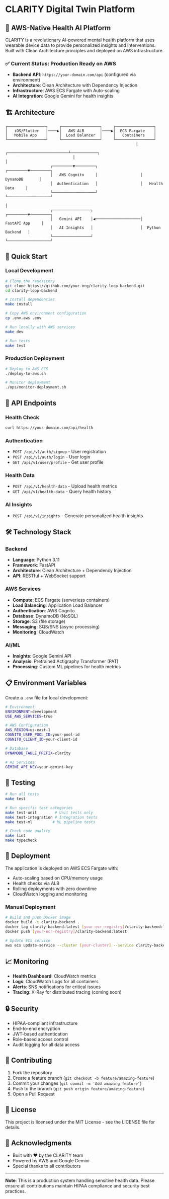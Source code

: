 # CLARITY Digital Twin Platform

## 🚀 AWS-Native Health AI Platform

CLARITY is a revolutionary AI-powered mental health platform that uses wearable device data to provide personalized insights and interventions. Built with Clean Architecture principles and deployed on AWS infrastructure.

### ✅ Current Status: **Production Ready on AWS**

- **Backend API**: `https://your-domain.com/api` (configured via environment)
- **Architecture**: Clean Architecture with Dependency Injection
- **Infrastructure**: AWS ECS Fargate with Auto-scaling
- **AI Integration**: Google Gemini for health insights

## 🏗️ Architecture

```
┌─────────────────┐     ┌─────────────────┐     ┌─────────────────┐
│   iOS/Flutter   │────▶│   AWS ALB       │────▶│  ECS Fargate    │
│   Mobile App    │     │  Load Balancer  │     │   Containers    │
└─────────────────┘     └─────────────────┘     └─────────────────┘
                                                          │
                              ┌───────────────────────────┴────────────┐
                              │                                        │
                    ┌─────────▼─────────┐                   ┌─────────▼─────────┐
                    │   AWS Cognito     │                   │    DynamoDB       │
                    │  Authentication   │                   │   Health Data     │
                    └───────────────────┘                   └───────────────────┘
                                                                      │
                    ┌─────────────────┐                     ┌─────────▼─────────┐
                    │   Gemini API    │◀────────────────────│   FastAPI App     │
                    │   AI Insights   │                     │  Python Backend   │
                    └─────────────────┘                     └───────────────────┘
```

## 🚀 Quick Start

### Local Development

```bash
# Clone the repository
git clone https://github.com/your-org/clarity-loop-backend.git
cd clarity-loop-backend

# Install dependencies
make install

# Copy AWS environment configuration
cp .env.aws .env

# Run locally with AWS services
make dev

# Run tests
make test
```

### Production Deployment

```bash
# Deploy to AWS ECS
./deploy-to-aws.sh

# Monitor deployment
./ops/monitor-deployment.sh
```

## 🔑 API Endpoints

### Health Check
```bash
curl https://your-domain.com/api/health
```

### Authentication
- `POST /api/v1/auth/signup` - User registration
- `POST /api/v1/auth/login` - User login
- `GET /api/v1/user/profile` - Get user profile

### Health Data
- `POST /api/v1/health-data` - Upload health metrics
- `GET /api/v1/health-data` - Query health history

### AI Insights
- `POST /api/v1/insights` - Generate personalized health insights

## 🛠️ Technology Stack

### Backend
- **Language**: Python 3.11
- **Framework**: FastAPI
- **Architecture**: Clean Architecture + Dependency Injection
- **API**: RESTful + WebSocket support

### AWS Services
- **Compute**: ECS Fargate (serverless containers)
- **Load Balancing**: Application Load Balancer
- **Authentication**: AWS Cognito
- **Database**: DynamoDB (NoSQL)
- **Storage**: S3 (file storage)
- **Messaging**: SQS/SNS (async processing)
- **Monitoring**: CloudWatch

### AI/ML
- **Insights**: Google Gemini API
- **Analysis**: Pretrained Actigraphy Transformer (PAT)
- **Processing**: Custom ML pipelines for health metrics

## 📋 Environment Variables

Create a `.env` file for local development:

```bash
# Environment
ENVIRONMENT=development
USE_AWS_SERVICES=true

# AWS Configuration
AWS_REGION=us-east-1
COGNITO_USER_POOL_ID=your-pool-id
COGNITO_CLIENT_ID=your-client-id

# Database
DYNAMODB_TABLE_PREFIX=clarity

# AI Services
GEMINI_API_KEY=your-gemini-key
```

## 🧪 Testing

```bash
# Run all tests
make test

# Run specific test categories
make test-unit        # Unit tests only
make test-integration # Integration tests
make test-ml         # ML pipeline tests

# Check code quality
make lint
make typecheck
```

## 🚀 Deployment

The application is deployed on AWS ECS Fargate with:

- Auto-scaling based on CPU/memory usage
- Health checks via ALB
- Rolling deployments with zero downtime
- CloudWatch logging and monitoring

### Manual Deployment

```bash
# Build and push Docker image
docker build -t clarity-backend .
docker tag clarity-backend:latest [your-ecr-registry]/clarity-backend:latest
docker push [your-ecr-registry]/clarity-backend:latest

# Update ECS service
aws ecs update-service --cluster [your-cluster] --service clarity-backend --force-new-deployment
```

## 📈 Monitoring

- **Health Dashboard**: CloudWatch metrics
- **Logs**: CloudWatch Logs for all containers
- **Alerts**: SNS notifications for critical issues
- **Tracing**: X-Ray for distributed tracing (coming soon)

## 🔒 Security

- HIPAA-compliant infrastructure
- End-to-end encryption
- JWT-based authentication
- Role-based access control
- Audit logging for all data access

## 🤝 Contributing

1. Fork the repository
2. Create a feature branch (`git checkout -b feature/amazing-feature`)
3. Commit your changes (`git commit -m 'Add amazing feature'`)
4. Push to the branch (`git push origin feature/amazing-feature`)
5. Open a Pull Request

## 📝 License

This project is licensed under the MIT License - see the LICENSE file for details.

## 🙏 Acknowledgments

- Built with ❤️ by the CLARITY team
- Powered by AWS and Google Gemini
- Special thanks to all contributors

---

**Note**: This is a production system handling sensitive health data. Please ensure all contributions maintain HIPAA compliance and security best practices.